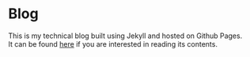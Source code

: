 # Blog
This is my technical blog built using Jekyll and hosted on Github Pages.  
It can be found [here](http://rahulrj.github.io) if you are interested in reading its contents.
